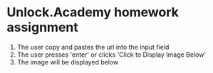 # Unlock.Academy homework assignment 

1. The user copy and pastes the url into the input field 
2. The user presses 'enter' or clicks 'Click to Display Image Below'
3. The image will be displayed below 
